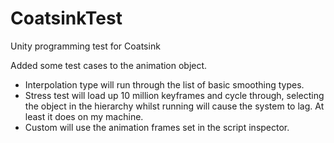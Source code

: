 # CoatsinkTest
Unity programming test for Coatsink

Added some test cases to the animation object. 
- Interpolation type will run through the list of basic smoothing types.
- Stress test will load up 10 million keyframes and cycle through, selecting the object in the hierarchy whilst running will cause the system to lag. At least it does on my machine.
- Custom will use the animation frames set in the script inspector.